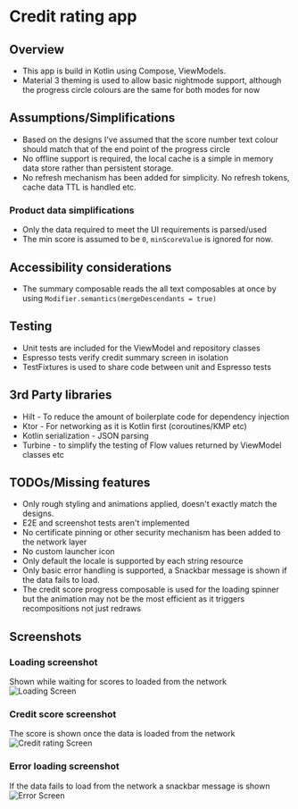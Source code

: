 # Credit rating app

## Overview

- This app is build in Kotlin using Compose, ViewModels.
- Material 3 theming is used to allow basic nightmode support, although the progress circle colours are the same for both modes for now

## Assumptions/Simplifications

- Based on the designs I've assumed that the score number text colour should match that of the end point of the progress circle
- No offline support is required, the local cache is a simple in memory data store rather than persistent storage.
- No refresh mechanism has been added for simplicity. No refresh tokens, cache data TTL is handled etc.

### Product data simplifications

- Only the data required to meet the UI requirements is parsed/used
- The min score is assumed to be `0`, `minScoreValue` is ignored for now.

## Accessibility considerations

- The summary composable reads the all text composables at once by using `Modifier.semantics(mergeDescendants = true)`

## Testing

- Unit tests are included for the ViewModel and repository classes
- Espresso tests verify credit summary screen in isolation
- TestFixtures is used to share code between unit and Espresso tests
 
## 3rd Party libraries

- Hilt - To reduce the amount of boilerplate code for dependency injection
- Ktor - For networking as it is Kotlin first (coroutines/KMP etc)
- Kotlin serialization - JSON parsing
- Turbine - to simplify the testing of Flow values returned by ViewModel classes etc

## TODOs/Missing features

- Only rough styling and animations applied, doesn't exactly match the designs.
- E2E and screenshot tests aren't implemented
- No certificate pinning or other security mechanism has been added to the network layer
- No custom launcher icon
- Only default the locale is supported by each string resource
- Only basic error handling is supported, a Snackbar message is shown if the data fails to load.
- The credit score progress composable is used for the loading spinner but the animation may not be the most efficient as it triggers recompositions not just redraws

## Screenshots

### Loading screenshot

Shown while waiting for scores to loaded from the network
![Loading Screen](screenshots/Loading.png)

### Credit score screenshot

The score is shown once the data is loaded from the network
![Credit rating Screen](screenshots/CreditRatingLoaded.png)

### Error loading screenshot

If the data fails to load from the network a snackbar message is shown
![Error Screen](screenshots/ErrorLoading.png)
